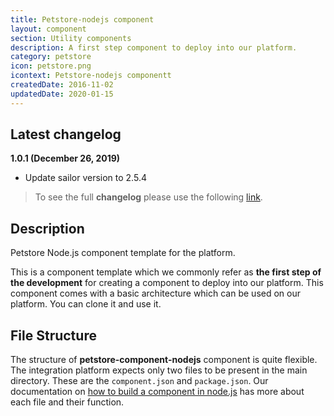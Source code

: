 ```yaml
---
title: Petstore-nodejs component
layout: component
section: Utility components
description: A first step component to deploy into our platform.
category: petstore
icon: petstore.png
icontext: Petstore-nodejs componentt
createdDate: 2016-11-02
updatedDate: 2020-01-15
---
```


## Latest changelog

**1.0.1 (December 26, 2019)**

* Update sailor version to 2.5.4

> To see the full **changelog** please use the following [link](/components/petstore-nodejs/changelog).

## Description

Petstore Node.js component template for the platform.

This is a component template which we commonly refer as **the first step of the development**
for creating a component to deploy into our platform. This component comes with
a basic architecture which can be used on our platform. You can clone it and use it.

## File Structure

The structure of **petstore-component-nodejs** component is quite flexible. The
integration platform expects only two files to be present in the main directory.
These are the `component.json` and `package.json`. Our documentation on
[how to build a component in node.js](/guides/building-nodejs-component.html)
has more about each file and their function.

